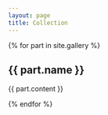 ```yaml
---
layout: page
title: Collection
---
```

{% for part in site.gallery %}
  <h2>{{ part.name }}</h2>
  <p>{{ part.content }}</p>
{% endfor %}